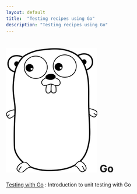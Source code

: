 ```yaml
---
layout: default
title:  "Testing recipes using Go"
description: "Testing recipes using Go"
---
```

<h1><img src="/lib/images/golang.png" class="logo" /> Go</h1>

[Testing with Go](/book/programming/go/testingWithGo.html)
: Introduction to unit testing with Go
